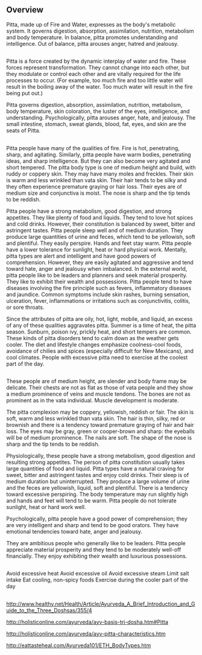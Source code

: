 ## Overview
Pitta, made up of Fire and Water, expresses as the body's metabolic system. It governs digestion, absorption, assimilation, nutrition, metabolism and body temperature. In balance, pitta promotes understanding and intelligence. Out of balance, pitta arouses anger, hatred and jealousy.

##

Pitta is a force created by the dynamic interplay of water and fire. These forces represent transformation. They cannot change into each other, but they modulate or control each other and are vitally required for the life processes to occur. (For example, too much fire and too little water will result in the boiling away of the water. Too much water will result in the fire being put out.)

Pitta governs digestion, absorption, assimilation, nutrition, metabolism, body temperature, skin coloration, the luster of the eyes, intelligence, and understanding. Psychologically, pitta arouses anger, hate, and jealousy. The small intestine, stomach, sweat glands, blood, fat, eyes, and skin are the seats of Pitta.

##

Pitta people have many of the qualities of fire. Fire is hot, penetrating, sharp, and agitating. Similarly, pitta people have warm bodies, penetrating ideas, and sharp intelligence. But they can also become very agitated and short tempered. The pitta body type is one of medium height and build, with ruddy or coppery skin. They may have many moles and freckles. Their skin is warm and less wrinkled than vata skin. Their hair tends to be silky and they often experience premature graying or hair loss. Their eyes are of medium size and conjunctiva is moist. The nose is sharp and the tip tends to be reddish.

Pitta people have a strong metabolism, good digestion, and strong appetites. They like plenty of food and liquids. They tend to love hot spices and cold drinks. However, their constitution is balanced by sweet, bitter and astringent tastes. Pitta people sleep well and of medium duration. They produce large quantities of urine and feces, which tend to be yellowish, soft and plentiful. They easily perspire. Hands and feet stay warm. Pitta people have a lower tolerance for sunlight, heat or hard physical work. Mentally, pitta types are alert and intelligent and have good powers of comprehension. However, they are easily agitated and aggressive and tend toward hate, anger and jealousy when imbalanced. In the external world, pitta people like to be leaders and planners and seek material prosperity. They like to exhibit their wealth and possessions. Pitta people tend to have diseases involving the fire principle such as fevers, inflammatory diseases and jaundice. Common symptoms include skin rashes, burning sensation, ulceration, fever, inflammations or irritations such as conjunctivitis, colitis, or sore throats.

Since the attributes of pitta are oily, hot, light, mobile, and liquid, an excess of any of these qualities aggravates pitta. Summer is a time of heat, the pitta season. Sunburn, poison ivy, prickly heat, and short tempers are common. These kinds of pitta disorders tend to calm down as the weather gets cooler. The diet and lifestyle changes emphasize coolness-cool foods, avoidance of chilies and spices (especially difficult for New Mexicans), and cool climates. People with excessive pitta need to exercise at the coolest part of the day.

##

These people are of medium height, are slender and body frame may be delicate. Their chests are not as flat as those of vata people and they show a medium prominence of veins and muscle tendons. The bones are not as prominent as in the vata individual. Muscle development is moderate.

The pitta complexion may be coppery, yellowish, reddish or fair. The skin is soft, warm and less wrinkled than vata skin. The hair is thin, silky, red or brownish and there is a tendency toward premature graying of hair and hair loss. The eyes may be gray, green or cooper-brown and sharp: the eyeballs will be of medium prominence. The nails are soft. The shape of the nose is sharp and the tip tends to be reddish.

Physiologically, these people have a strong metabolism, good digestion and resulting strong appetites. The person of pitta constitution usually takes large quantities of food and liquid. Pitta types have a natural craving for sweet, bitter and astringent tastes and enjoy cold drinks. Their sleep is of medium duration but uninterrupted. They produce a large volume of urine and the feces are yellowish, liquid, soft and plentiful. There is a tendency toward excessive perspiring. The body temperature may run slightly high and hands and feet will tend to be warm. Pitta people do not tolerate sunlight, heat or hard work well.

Psychologically, pitta people have a good power of comprehension; they are very intelligent and sharp and tend to be good orators. They have emotional tendencies toward hate, anger and jealousy.

They are ambitious people who generally like to be leaders. Pitta people appreciate material prosperity and they tend to be moderately well-off financially. They enjoy exhibiting their wealth and luxurious possessions.

##

Avoid excessive heat
Avoid excessive oil
Avoid excessive steam
Limit salt intake
Eat cooling, non-spicy foods
Exercise during the cooler part of the day

##

http://www.healthy.net/Health/Article/Ayurveda_A_Brief_Introduction_and_Guide_to_the_Three_Doshsas/355/4

http://holisticonline.com/ayurveda/ayv-basis-tri-dosha.htm#Pitta

http://holisticonline.com/ayurveda/ayv-pitta-characteristics.htm

http://eattasteheal.com/Ayurveda101/ETH_BodyTypes.htm